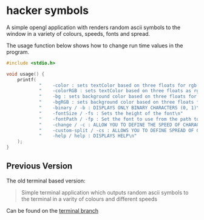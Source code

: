 # hacker symbols
A simple opengl application with renders random ascii symbols to the window in a variety of colours, speeds, fonts and spread.

The usage function below shows how to change run time values in the program.
```c++
#include <stdio.h>

void usage() {
    printf(
            "    -color : sets textColor based on three floats for rgb color following the flag. 0 <= values <= 1\n"
            "    -colorRGB : sets textColor based on three floats as rgb colors : 0 <= values <= 255\n"
            "    -bg : sets background color based on three floats for rgb color following the flag. 0 <= values <= 1\n"
            "    -bgRGB : sets background color based on three floats for rgb color following the flag. 0 <= values <= 255\n"
            "    -binary / -b : DISPLAYS ONLY BINARY CHARACTERS (0, 1)\n"
            "    -fontSize / -fs : Sets the height of the font\n"
            "    -fontPath / -fp : Set the font to use from the path to said font\n"
            "    -change / -c : ALLOW YOU TO DEFINE THE SPEED OF CHARACTERS\n"
            "    -custom-split / -cs : ALLOWS YOU TO DEFINE SPREAD OF CHARACTERS - HIGHER = SPARSER\n"
            "    -help / help : DISPLAYS HELP\n"
    );
}
```

## Previous Version
The old terminal based version:
> Simple terminal application which outputs random ascii symbols to the terminal in a varity of colours and different speeds

Can be found on the [terminal branch](https://github.com/josephnglynn/Hacker-Symbols/tree/terminal-output)